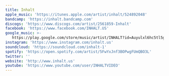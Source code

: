 ```yaml
---
title: Inhalt
apple_music: 'https://itunes.apple.com/artist/inhalt/524892048'
bandcamp: 'https://inhalt.bandcamp.com'
discogs: 'https://www.discogs.com/artist/2561859-Inhalt'
facebook: 'https://www.facebook.com/INHALT.US'
google_music: >-
   https://play.google.com/store/music/artist/INHALT?id=Auyulxl6hc5tl5gicen2swj3daq
instagram: 'https://www.instagram.com/inhalt.us'
soundcloud: 'https://soundcloud.com/inhalt-1'
spotify: 'https://open.spotify.com/artist/5FwYxJnf3BOPwgFUmQBO3L'
twitter: ''
website: 'http://www.inhalt.us'
youtube: 'https://www.youtube.com/user/INHALTVIDEO'
---
```

